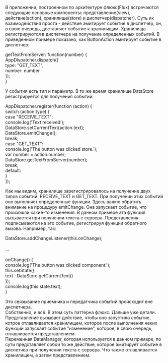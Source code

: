 В приложении, построенном по архитектуре флюкс(Flux) встречаются следующие основные компоненты: представление(view), действие(action), хранилище(store) и диспетчер(dispatcher). Суть их взаимодействия проста - действие эмитирует событие в диспетчер, он, в свою очередь, доставляет событие к хранилищам. Хранилища регистрируются в диспетчере на получение определенных событий. В приведенном примере показано, как ButtonAction эмитирует событие в диспетчер:

getTextFromServer: function(number) {<br>
    AppDispatcher.dispatch({<br>
      type:  "GET_TEXT",<br>
      number: number<br>
    });<br>
}<br>

У события есть тип и параметр. В то же время хранилище DataStore регистрируется для получения событий:

AppDispatcher.register(function (action) {<br>
	switch (action.type) {<br>
	case "RECEIVE_TEXT":<br>
		console.log('Text received');<br>
    DataStore.setCurrentText(action.text);<br>
		DataStore.emitChange();<br>
		break;<br>
  case "GET_TEXT":<br>
    console.log('The button was clicked store.');<br>
    var number = action.number;<br>
    DataStore.getTextFromServer(number);<br>
    break;<br>
	default:<br>
	}<br>
});<br>
</code>

Как мы видим, хранилище зарегистрировалось на получение двух типов событий: RECEIVE_TEXT и GET_TEXT. При получении этих событий оно выполняет определенные функции. Здесь важно обратить внимание на процедуру emitChange. Она запускает событие, что произошли какие-то изменения. В данном примере эта функция вызывается при получении текста с сервера. Представления подписываются на это событие, регистрируя функции обратного вызова. Например, так:

DataStore.addChangeListener(this.onChange);<br>
<br>
...<br>
<br>
onChange() {<br>
		console.log('The button was clicked component.');<br>
		this.setState({<br>
			text : DataStore.getCurrentText()<br>
		});<br>
		console.log(this.state.text);<br>
}<br>

Это связывание приемника и передатчика событий происходит вне диспетчера.<br>
Собственно, и всё. В этом суть паттерна флюкс. Дальше уже детали. Представление вызывает действие, чтобы оно запустило событие, котрое отлавливается хранилищем, которое после выполнения неких функций запускает событие "изменение", которое, в свою очередь, отлавливается представлением.<br>
Переменная DataManager, которая используется в данном примере, по сути представляет собой то же действие, которое эмитирует событие в диспетчер при получении текста с сервера. Что также отлавливается хранилищем, а затем представлением.
